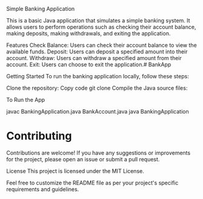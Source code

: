 Simple Banking Application

This is a basic Java application that simulates a simple banking system. It allows users to perform operations such as checking their account balance, making deposits, making withdrawals, and exiting the application.

Features
Check Balance: Users can check their account balance to view the available funds.
Deposit: Users can deposit a specified amount into their account.
Withdraw: Users can withdraw a specified amount from their account.
Exit: Users can choose to exit the application.# BankApp


Getting Started
To run the banking application locally, follow these steps:

Clone the repository:
Copy code
git clone <repository-url>
Compile the Java source files:


To Run the App

javac BankingApplication.java BankAccount.java
java BankingApplication


<h1>Contributing</h1>
Contributions are welcome! If you have any suggestions or improvements for the project, please open an issue or submit a pull request.

License
This project is licensed under the MIT License.

Feel free to customize the README file as per your project's specific requirements and guidelines.
